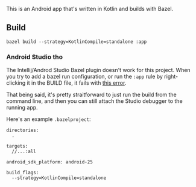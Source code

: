 This is an Android app that's written in Kotlin and builds with Bazel.

## Build

    bazel build --strategy=KotlinCompile=standalone :app

### Android Studio tho

The Intellij/Androd Studio Bazel plugin doesn't work for this project. When you try to add a bazel run configuration, or run the `:app` rule by right-clicking it in the BUILD file, it fails with [this error](https://gist.github.com/aaronj1335/2905f0ce8b59f0dfc27d55d46f77453a).

That being said, it's pretty straitforward to just run the build from the command line, and then you can still attach the Studio debugger to the running app.
 
Here's an example `.bazelproject`:

```
directories:
  .

targets:
  //...:all

android_sdk_platform: android-25

build_flags:
  --strategy=KotlinCompile=standalone
```